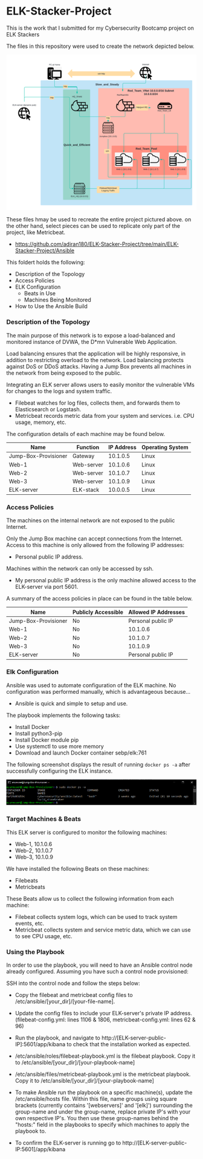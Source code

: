 # ELK-Stacker-Project
This is the work that I submitted for my Cybersecurity Bootcamp project on ELK Stackers

The files in this repository were used to create the network depicted below.

![github-small](https://github.com/adiran180/ELK-Stacker-Project/blob/95d080d4a362518e912e43d691110ae64e0bf2ec/ELK-Stacker-Project/My%20Final%20ELK%20Diagram.png)

These files hmay be used to recreate the entire project pictured above. on the other hand, select pieces can be used to replicate only part of the project, like Metricbeat.

 - https://github.com/adiran180/ELK-Stacker-Project/tree/main/ELK-Stacker-Project/Ansible

This foldert holds the following:
- Description of the Topology
- Access Policies
- ELK Configuration
  - Beats in Use
  - Machines Being Monitored
- How to Use the Ansible Build


### Description of the Topology

The main purpose of this network is to expose a load-balanced and monitored instance of DVWA, the D*mn Vulnerable Web Application.

Load balancing ensures that the application will be highly responsive, in addition to restricting overload to the network.
Load balancing protects against DoS or DDoS attacks. Having a Jump Box prevents all machines in the network from being exposed to the public.

Integrating an ELK server allows users to easily monitor the vulnerable VMs for changes to the logs and system traffic.
- Filebeat watches for log files, collects them, and forwards them to Elasticsearch or Logstash.
- Metricbeat records metric data from your system and services. i.e. CPU usage, memory, etc.

The configuration details of each machine may be found below.


| Name               | Function | IP Address | Operating System |
|--------------------|----------|------------|------------------|
|Jump-Box-Provisioner| Gateway  | 10.1.0.5   | Linux            |
|        Web-1       |Web-server| 10.1.0.6   | Linux            |
|        Web-2       |Web-server| 10.1.0.7   | Linux            |
|        Web-3       |Web-server| 10.1.0.9   | Linux            |
|      ELK-server    |ELK-stack | 10.0.0.5   | Linux            |

### Access Policies

The machines on the internal network are not exposed to the public Internet. 

Only the Jump Box machine can accept connections from the Internet. Access to this machine is only allowed from the following IP addresses:
- Personal public IP address.

Machines within the network can only be accessed by ssh.
- My personal public IP address is the only machine allowed access to the ELK-server via port 5601.

A summary of the access policies in place can be found in the table below.

| Name               | Publicly Accessible | Allowed IP Addresses |
|--------------------|---------------------|----------------------|
|Jump-Box-Provisioner|         No          |  Personal public IP  |
|        Web-1       |         No          |       10.1.0.6       |
|        Web-2       |         No          |       10.1.0.7       |
|        Web-3       |         No          |       10.1.0.9       |
|      ELK-server    |         No          |  Personal public IP  |

### Elk Configuration

Ansible was used to automate configuration of the ELK machine. No configuration was performed manually, which is advantageous because...
- Ansible is quick and simple to setup and use.

The playbook implements the following tasks:
- Install Docker
- Install python3-pip
- Install Docker module pip
- Use systemctl to use more memory
- Download and launch Docker container sebp/elk:761

The following screenshot displays the result of running `docker ps -a` after successfully configuring the ELK instance.

![github-small](https://github.com/adiran180/ELK-Stacker-Project/blob/main/ELK-Stacker-Project/Images/Capture.PNG)

### Target Machines & Beats
This ELK server is configured to monitor the following machines:
- Web-1, 10.1.0.6
- Web-2, 10.1.0.7
- Web-3, 10.1.0.9

We have installed the following Beats on these machines:
- Filebeats
- Metricbeats

These Beats allow us to collect the following information from each machine:
- Filebeat collects system logs, which can be used to track system events, etc.
- Metricbeat collects system and service metric data, which we can use to see CPU usage, etc.

### Using the Playbook
In order to use the playbook, you will need to have an Ansible control node already configured. Assuming you have such a control node provisioned: 

SSH into the control node and follow the steps below:
- Copy the filebeat and metricbeat config files to /etc/ansible/[your_dir]/[your-file-name].
- Update the config files to include your ELK-server's private IP address. (filebeat-config.yml: lines 1106 & 1806, metricbeat-config.yml: lines 62 & 96)
- Run the playbook, and navigate to http://[ELK-server-public-IP]:5601/app/kibana to check that the installation worked as expected.


- /etc/ansible/roles/filebeat-playbook.yml is the filebeat playbook. Copy it to /etc/ansible/[your_dir]/[your-playbook-name]
- /etc/ansible/files/metricbeat-playbook.yml is the metricbeat playbook. Copy it to /etc/ansible/[your_dir]/[your-playbook-name]
- To make Ansible run the playbook on a specific machine(s), update the /etc/ansible/hosts file. Within this file, name groups using square brackets (currently contains '[webservers]' and '[elk]') surrounding the group-name and under the group-name, replace private IP's with your own respective IP's. You then use these group-names behind the "hosts:" field in the playbooks to specify which machines to apply the playbook to.
- To confirm the ELK-server is running go to http://[ELK-server-public-IP:5601]/app/kibana
